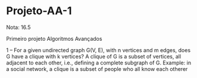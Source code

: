 # Projeto-AA-1

Nota: 16.5

Primeiro projeto Algoritmos Avançados

1 – For a given undirected graph G(V, E), with n vertices and m edges, does G have a clique with k 
vertices?  A  clique  of  G  is  a  subset  of  vertices,  all  adjacent  to  each  other,  i.e.,  defining  a  complete 
subgraph of G. Example: in a social network, a clique is a subset of people who all know each otherer
